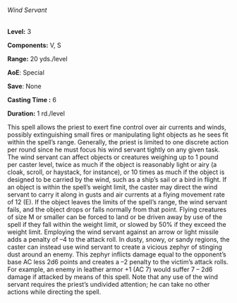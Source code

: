 ###### Wind Servant

**Level:** 3

**Components:** V, S

**Range:** 20 yds./level

**AoE**: Special

**Save**: None

**Casting Time :** 6

**Duration:** 1 rd./level

This spell allows the priest to exert fine control over air currents and winds, possibly extinguishing small fires or manipulating light objects as he sees fit within the spell’s range. Generally, the priest is limited to one discrete action per round since he must focus his wind servant tightly on any given task. The wind servant can affect objects or creatures weighing up to 1 pound per caster level, twice as much if the object is reasonably light or airy (a cloak, scroll, or haystack, for instance), or 10 times as much if the object is designed to be carried by the wind, such as a ship’s sail or a bird in flight. If an object is within the spell’s weight limit, the caster may direct the wind servant to carry it along in gusts and air currents at a flying movement rate of 12 (E). If the object leaves the limits of the spell’s range, the wind servant fails, and the object drops or falls normally from that point. Flying creatures of size M or smaller can be forced to land or be driven away by use of the spell if they fall within the weight limit, or slowed by 50% if they exceed the weight limit. Employing the wind servant against an arrow or light missile adds a penalty of –4 to the attack roll. In dusty, snowy, or sandy regions, the caster can instead use wind servant to create a vicious zephyr of stinging dust around an enemy. This zephyr inflicts damage equal to the opponent’s base AC less 2d6 points and creates a –2 penalty to the victim’s attack rolls. For example, an enemy in leather armor +1 (AC 7) would suffer 7 – 2d6 damage if attacked by means of this spell. Note that any use of the wind servant requires the priest’s undivided attention; he can take no other actions while directing the spell.